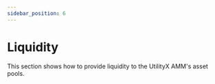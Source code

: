```yaml
---
sidebar_position: 6
---
```


# Liquidity

This section shows how to provide liquidity to the UtilityX AMM's asset pools.


